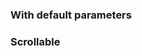 ### With default parameters
<!-- example(tooltip-overview) -->

### Scrollable
<!-- example(tooltip-scrollable) -->
